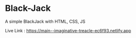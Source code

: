 # Black-Jack
A simple BlackJack with HTML, CSS, JS

Live Link : https://main--imaginative-treacle-ec6f93.netlify.app
